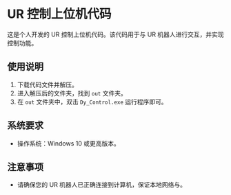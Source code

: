 # UR 控制上位机代码

这是个人开发的 UR 控制上位机代码。该代码用于与 UR 机器人进行交互，并实现控制功能。

## 使用说明

1. 下载代码文件并解压。
2. 进入解压后的文件夹，找到 `out` 文件夹。
3. 在 `out` 文件夹中，双击 `Dy_Control.exe` 运行程序即可。

## 系统要求

- 操作系统：Windows 10 或更高版本。

## 注意事项

- 请确保您的 UR 机器人已正确连接到计算机，保证本地网络与。
